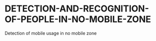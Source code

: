 # DETECTION-AND-RECOGNITION-OF-PEOPLE-IN-NO-MOBILE-ZONE
Detection of mobile usage in no mobile zone 
